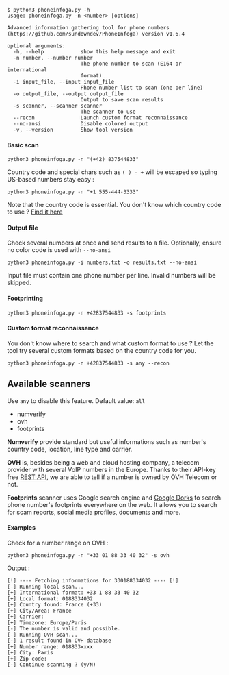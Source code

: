 ```
$ python3 phoneinfoga.py -h
usage: phoneinfoga.py -n <number> [options]

Advanced information gathering tool for phone numbers
(https://github.com/sundowndev/PhoneInfoga) version v1.6.4

optional arguments:
  -h, --help            show this help message and exit
  -n number, --number number
                        The phone number to scan (E164 or international
                        format)
  -i input_file, --input input_file
                        Phone number list to scan (one per line)
  -o output_file, --output output_file
                        Output to save scan results
  -s scanner, --scanner scanner
                        The scanner to use
  --recon               Launch custom format reconnaissance
  --no-ansi             Disable colored output
  -v, --version         Show tool version
```

#### Basic scan

```
python3 phoneinfoga.py -n "(+42) 837544833"
```

Country code and special chars such as `( ) - +` will be escaped so typing US-based numbers stay easy : 

```
python3 phoneinfoga.py -n "+1 555-444-3333"
```

Note that the country code is essential. You don't know which country code to use ? [Find it here](https://www.countrycode.org/)

#### Output file

Check several numbers at once and send results to a file. Optionally, ensure no color code is used with `--no-ansi`

```
python3 phoneinfoga.py -i numbers.txt -o results.txt --no-ansi
```

Input file must contain one phone number per line. Invalid numbers will be skipped.

#### Footprinting

```
python3 phoneinfoga.py -n +42837544833 -s footprints
```

#### Custom format reconnaissance

You don't know where to search and what custom format to use ? Let the tool try several custom formats based on the country code for you.

```
python3 phoneinfoga.py -n +42837544833 -s any --recon
```

## Available scanners

Use `any` to disable this feature. Default value: `all`

- numverify
- ovh
- footprints

**Numverify** provide standard but useful informations such as number's country code, location, line type and carrier.

**OVH** is, besides being a web and cloud hosting company, a telecom provider with several VoIP numbers in the Europe. Thanks to their API-key free [REST API](https://api.ovh.com/), we are able to tell if a number is owned by OVH Telecom or not.

**Footprints** scanner uses Google search engine and [Google Dorks](https://en.wikipedia.org/wiki/Google_hacking) to search phone number's footprints everywhere on the web. It allows you to search for scam reports, social media profiles, documents and more.

#### Examples

Check for a number range on OVH :

```
python3 phoneinfoga.py -n "+33 01 88 33 40 32" -s ovh
```

Output : 

```
[!] ---- Fetching informations for 330188334032 ---- [!]
[-] Running local scan...
[+] International format: +33 1 88 33 40 32
[+] Local format: 0188334032
[+] Country found: France (+33)
[+] City/Area: France
[+] Carrier: 
[+] Timezone: Europe/Paris
[-] The number is valid and possible.
[-] Running OVH scan...
[-] 1 result found in OVH database
[+] Number range: 018833xxxx
[+] City: Paris
[+] Zip code: 
[-] Continue scanning ? (y/N)
```